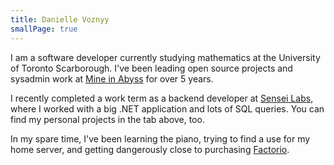 ```yaml
---
title: Danielle Voznyy
smallPage: true
---
```


I am a software developer currently studying mathematics at the University of Toronto Scarborough. I've been leading open source projects and sysadmin work at [Mine in Abyss](https://mineinabyss.com) for over 5 years.

I recently completed a work term as a backend developer at [Sensei Labs](https://www.senseilabs.com/), where I worked with a big .NET application and lots of SQL queries. You can find my personal projects in the tab above, too.

In my spare time, I've been learning the piano, trying to find a use for my home server, and getting dangerously close to purchasing [Factorio](https://www.factorio.com/).
